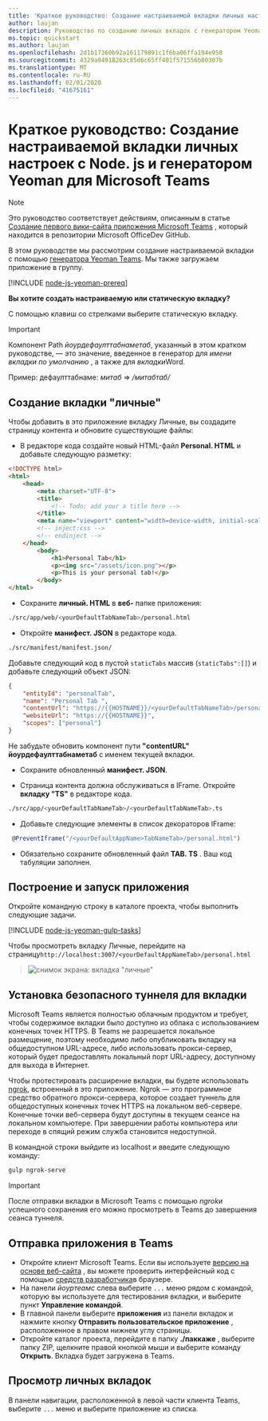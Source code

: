 ```yaml
---
title: 'Краткое руководство: Создание настраиваемой вкладки личных настроек с Node. js и генератором Yeoman для Microsoft Teams'
author: laujan
description: Руководство по созданию личных вкладок с генератором Yeoman для Microsoft Teams.
ms.topic: quickstart
ms.author: laujan
ms.openlocfilehash: 2d1b17360b92a161179091c1f6ba06ffa194e958
ms.sourcegitcommit: 4329a94918263c85d6c65ff401f571556b80307b
ms.translationtype: MT
ms.contentlocale: ru-RU
ms.lasthandoff: 02/01/2020
ms.locfileid: "41675161"
---
```

# <a name="quickstart-create-a-custom-personal-tab-with-nodejs-and-the-yeoman-generator-for-microsoft-teams"></a>Краткое руководство: Создание настраиваемой вкладки личных настроек с Node. js и генератором Yeoman для Microsoft Teams

>[!NOTE]
>Это руководство соответствует действиям, описанным в статье [Создание первого вики-сайта приложения Microsoft Teams](https://github.com/OfficeDev/generator-teams/wiki/Build-Your-First-Microsoft-Teams-App) , который находится в репозитории Microsoft OfficeDev GitHub.

В этом руководстве мы рассмотрим создание настраиваемой вкладки с помощью [генератора Yeoman Teams](https://github.com/OfficeDev/generator-teams/wiki/Build-Your-First-Microsoft-Teams-App). Мы также загружаем приложение в группу.

[!INCLUDE [node-js-yeoman-prereq](~/includes/tabs/node-js-yeoman-prereq.md)]

**Вы хотите создать настраиваемую или статическую вкладку?**

С помощью клавиш со стрелками выберите статическую вкладку.

>[!IMPORTANT]
>Компонент Path *йоурдефаулттабнаметаб*, указанный в этом кратком руководстве, — это значение, введенное в генератор для *имени вкладки по умолчанию* , а также для *вкладки*Word.
>
>Пример: дефаулттабнаме: *митаб* => */митабтаб/*

## <a name="create-your-personal-tab"></a>Создание вкладки "личные"

Чтобы добавить в это приложение вкладку Личные, вы создадите страницу контента и обновите существующие файлы:

- В редакторе кода создайте новый HTML-файл **Personal. HTML** и добавьте следующую разметку:

```html
<!DOCTYPE html>
<html>
    <head>
        <meta charset="UTF-8">
        <title>
            <!-- Todo: add your a title here -->
        </title>
        <meta name="viewport" content="width=device-width, initial-scale=1.0">
        <!-- inject:css -->
        <!-- endinject -->
    </head>
        <body>
            <h1>Personal Tab</h1>
            <p><img src="/assets/icon.png"></p>
            <p>This is your personal tab!</p>
        </body>
</html>
```

- Сохраните **личный. HTML** в **веб-** папке приложения:

```bash
./src/app/web/<yourDefaultTabNameTab>/personal.html
```

- Откройте **манифест. JSON** в редакторе кода.

```bash
./src/manifest/manifest.json/
```

Добавьте следующий код в пустой `staticTabs` массив (`staticTabs":[]`) и добавьте следующий объект JSON:

```json
{
    "entityId": "personalTab",
    "name": "Personal Tab ",
    "contentUrl": "https://{{HOSTNAME}}/<yourDefaultTabNameTab>/personal.html",
    "websiteUrl": "https://{{HOSTNAME}}",
    "scopes": ["personal"]
}

```

Не забудьте обновить компонент пути **"contentURL"** **йоурдефаулттабнаметаб** с именем текущей вкладки.

- Сохраните обновленный **манифест. JSON**.

- Страница контента должна обслуживаться в IFrame. Откройте **вкладку "TS"** в редакторе кода.

 ```bash
./src/app/<yourDefaultTabNameTab>/<yourDefaultTabNameTab>.ts
```

- Добавьте следующие элементы в список декораторов IFrame:

```typescript
 @PreventIframe("/<yourDefaultAppName>TabNameTab>/personal.html")
```

- Обязательно сохраните обновленный файл **TAB. TS** . Ваш код табуляции заполнен.

## <a name="build-and-run-your-application"></a>Построение и запуск приложения

Откройте командную строку в каталоге проекта, чтобы выполнить следующие задачи.

[!INCLUDE [node-js-yeoman-gulp-tasks](~/includes/tabs/node-js-yeoman-gulp-tasks.md)]

Чтобы просмотреть вкладку Личные, перейдите на страницу`http://localhost:3007/<yourDefaultAppNameTab>/personal.html`

>![снимок экрана: вкладка "личные"](/microsoftteams/platform/assets/images/tab-images/personalTab.PNG)

## <a name="establish-a-secure-tunnel-to-your-tab"></a>Установка безопасного туннеля для вкладки

Microsoft Teams является полностью облачным продуктом и требует, чтобы содержимое вкладки было доступно из облака с использованием конечных точек HTTPS. В Teams не разрешается локальное размещение, поэтому необходимо либо опубликовать вкладку на общедоступном URL-адресе, либо использовать прокси-сервер, который будет предоставлять локальный порт URL-адресу, доступному для выхода в Интернет.

Чтобы протестировать расширение вкладки, вы будете использовать [ngrok](https://ngrok.com/docs), встроенный в это приложение. Ngrok — это программное средство обратного прокси-сервера, которое создает туннель для общедоступных конечных точек HTTPS на локальном веб-сервере. Конечные точки веб-сервера будут доступны в текущем сеансе на локальном компьютере. При завершении работы компьютера или переходе в спящий режим служба становится недоступной.

В командной строки выйдите из localhost и введите следующую команду:

```bash
gulp ngrok-serve
```

> [!IMPORTANT]
> После отправки вкладки в Microsoft Teams с помощью *ngrok*и успешного сохранения его можно просмотреть в Teams до завершения сеанса туннеля.

## <a name="upload-your-application-to-teams"></a>Отправка приложения в Teams

- Откройте клиент Microsoft Teams. Если вы используете [версию на основе веб-сайта](https://teams.microsoft.com) , вы можете проверить интерфейсный код с помощью [средств разработчика](~/tabs/how-to/developer-tools.md)в браузере.
- На панели *йоуртеамс* слева выберите `...` меню рядом с командой, которую вы используете для тестирования вкладки, и выберите пункт **Управление командой**.
- В главной панели выберите **приложения** из панели вкладок и нажмите кнопку **Отправить пользовательское приложение** , расположенное в правом нижнем углу страницы.
- Откройте каталог проекта, перейдите в папку **./паккаже** , выберите папку ZIP, щелкните правой кнопкой мыши и выберите команду **Открыть**. Вкладка будет загружена в Teams.

## <a name="view-your-personal-tabs"></a>Просмотр личных вкладок

В панели навигации, расположенной в левой части клиента Teams, выберите `...` меню и выберите приложение из списка.
